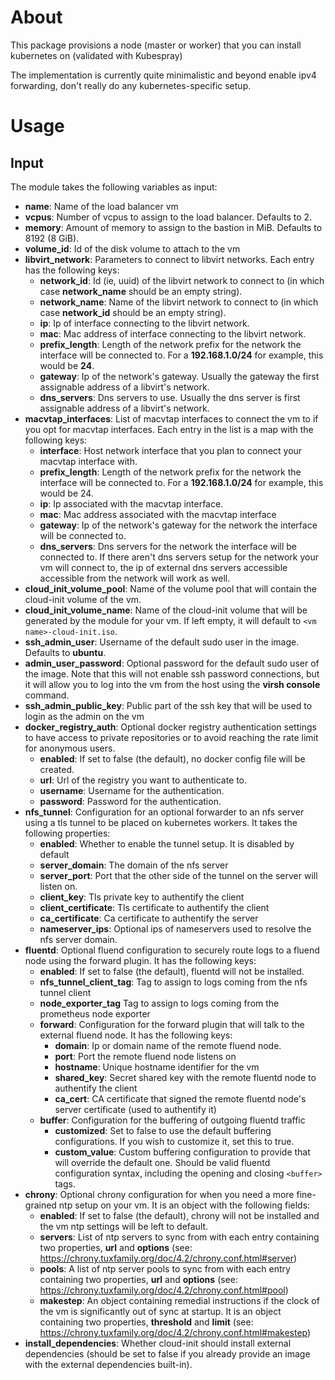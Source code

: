 # About

This package provisions a node (master or worker) that you can install kubernetes on (validated with Kubespray)

The implementation is currently quite minimalistic and beyond enable ipv4 forwarding, don't really do any kubernetes-specific setup.

# Usage

## Input

The module takes the following variables as input:

- **name**: Name of the load balancer vm
- **vcpus**: Number of vcpus to assign to the load balancer. Defaults to 2.
- **memory**: Amount of memory to assign to the bastion in MiB. Defaults to 8192 (8 GiB).
- **volume_id**: Id of the disk volume to attach to the vm
- **libvirt_network**: Parameters to connect to libvirt networks. Each entry has the following keys:
  - **network_id**: Id (ie, uuid) of the libvirt network to connect to (in which case **network_name** should be an empty string).
  - **network_name**: Name of the libvirt network to connect to (in which case **network_id** should be an empty string).
  - **ip**: Ip of interface connecting to the libvirt network.
  - **mac**: Mac address of interface connecting to the libvirt network.
  - **prefix_length**:  Length of the network prefix for the network the interface will be connected to. For a **192.168.1.0/24** for example, this would be **24**.
  - **gateway**: Ip of the network's gateway. Usually the gateway the first assignable address of a libvirt's network.
  - **dns_servers**: Dns servers to use. Usually the dns server is first assignable address of a libvirt's network.
- **macvtap_interfaces**: List of macvtap interfaces to connect the vm to if you opt for macvtap interfaces. Each entry in the list is a map with the following keys:
  - **interface**: Host network interface that you plan to connect your macvtap interface with.
  - **prefix_length**: Length of the network prefix for the network the interface will be connected to. For a **192.168.1.0/24** for example, this would be 24.
  - **ip**: Ip associated with the macvtap interface. 
  - **mac**: Mac address associated with the macvtap interface
  - **gateway**: Ip of the network's gateway for the network the interface will be connected to.
  - **dns_servers**: Dns servers for the network the interface will be connected to. If there aren't dns servers setup for the network your vm will connect to, the ip of external dns servers accessible accessible from the network will work as well.
- **cloud_init_volume_pool**: Name of the volume pool that will contain the cloud-init volume of the vm.
- **cloud_init_volume_name**: Name of the cloud-init volume that will be generated by the module for your vm. If left empty, it will default to ``<vm name>-cloud-init.iso``.
- **ssh_admin_user**: Username of the default sudo user in the image. Defaults to **ubuntu**.
- **admin_user_password**: Optional password for the default sudo user of the image. Note that this will not enable ssh password connections, but it will allow you to log into the vm from the host using the **virsh console** command.
- **ssh_admin_public_key**: Public part of the ssh key that will be used to login as the admin on the vm
- **docker_registry_auth**: Optional docker registry authentication settings to have access to private repositories or to avoid reaching the rate limit for anonymous users.
  - **enabled**: If set to false (the default), no docker config file will be created.
  - **url**: Url of the registry you want to authenticate to.
  - **username**: Username for the authentication.
  - **password**: Password for the authentication.
- **nfs_tunnel**: Configuration for an optional forwarder to an nfs server using a tls tunnel to be placed on kubernetes workers. It takes the following properties:
  - **enabled**: Whether to enable the tunnel setup. It is disabled by default
  - **server_domain**: The domain of the nfs server
  - **server_port**: Port that the other side of the tunnel on the server will listen on.
  - **client_key**: Tls private key to authentify the client
  - **client_certificate**: Tls certificate to authentify the client
  - **ca_certificate**: Ca certificate to authentify the server
  - **nameserver_ips**: Optional ips of nameservers used to resolve the nfs server domain.
- **fluentd**: Optional fluend configuration to securely route logs to a fluend node using the forward plugin. It has the following keys:
  - **enabled**: If set to false (the default), fluentd will not be installed.
  - **nfs_tunnel_client_tag**: Tag to assign to logs coming from the nfs tunnel client
  - **node_exporter_tag** Tag to assign to logs coming from the prometheus node exporter
  - **forward**: Configuration for the forward plugin that will talk to the external fluend node. It has the following keys:
    - **domain**: Ip or domain name of the remote fluend node.
    - **port**: Port the remote fluend node listens on
    - **hostname**: Unique hostname identifier for the vm
    - **shared_key**: Secret shared key with the remote fluentd node to authentify the client
    - **ca_cert**: CA certificate that signed the remote fluentd node's server certificate (used to authentify it)
  - **buffer**: Configuration for the buffering of outgoing fluentd traffic
    - **customized**: Set to false to use the default buffering configurations. If you wish to customize it, set this to true.
    - **custom_value**: Custom buffering configuration to provide that will override the default one. Should be valid fluentd configuration syntax, including the opening and closing ```<buffer>``` tags.
- **chrony**: Optional chrony configuration for when you need a more fine-grained ntp setup on your vm. It is an object with the following fields:
  - **enabled**: If set to false (the default), chrony will not be installed and the vm ntp settings will be left to default.
  - **servers**: List of ntp servers to sync from with each entry containing two properties, **url** and **options** (see: https://chrony.tuxfamily.org/doc/4.2/chrony.conf.html#server)
  - **pools**: A list of ntp server pools to sync from with each entry containing two properties, **url** and **options** (see: https://chrony.tuxfamily.org/doc/4.2/chrony.conf.html#pool)
  - **makestep**: An object containing remedial instructions if the clock of the vm is significantly out of sync at startup. It is an object containing two properties, **threshold** and **limit** (see: https://chrony.tuxfamily.org/doc/4.2/chrony.conf.html#makestep)
- **install_dependencies**: Whether cloud-init should install external dependencies (should be set to false if you already provide an image with the external dependencies built-in).